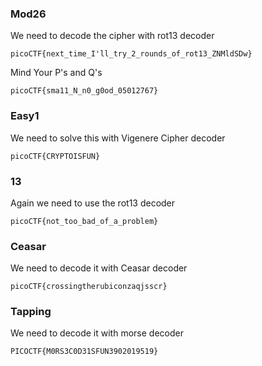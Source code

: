 ### Mod26
   We need to decode the cipher with rot13 decoder
```
picoCTF{next_time_I'll_try_2_rounds_of_rot13_ZNMldSDw}
```
Mind Your P's and Q's
```
picoCTF{sma11_N_n0_g0od_05012767}
```
### Easy1
   We need to solve this with Vigenere Cipher decoder
```
picoCTF{CRYPTOISFUN}
```
### 13
  Again we need to use the rot13 decoder
```
picoCTF{not_too_bad_of_a_problem}
```
### Ceasar
   We need to decode it with Ceasar decoder
```
picoCTF{crossingtherubiconzaqjsscr}
```
### Tapping
  We need to decode it with morse decoder
```
PICOCTF{M0RS3C0D31SFUN3902019519}
```

